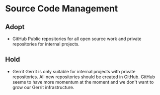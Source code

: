 # Source Code Management

## Adopt

  - GitHub
  Public repositories for all open source work and private repositories for internal projects.

## Hold

  - Gerrit
  Gerrit is only suitable for internal projects with private repositories. All new repositories should be created in GitHub. GitHub seems to have more momentum at the moment and we don't want to grow our Gerrit infrastructure.
